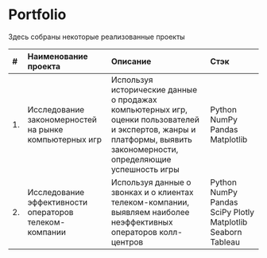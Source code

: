 # Portfolio

Здесь собраны некоторые реализованные проекты

| #  |    Наименование проекта     |            Описание            |      Стэк      |
|:--|    :--------------------   |        :----------------     |    :-------  |
| 1. | Исследование закономерностей на рынке компьютерных игр | Используя исторические данные о продажах компьютерных игр, оценки пользователей и экспертов, жанры и платформы, выявить закономерности, определяющие успешность игры | Python NumPy Pandas Matplotlib |
| 2. | Исследование эффективности операторов телеком-компании | Используя данные о звонках и о клиентах телеком-компании, выявляем наиболее неэффективных операторов колл-центров | Python NumPy Pandas SciPy Plotly Matplotlib Seaborn Tableau |



